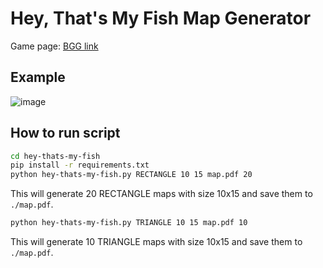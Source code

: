 # Hey, That's My Fish Map Generator

Game page: [BGG link](https://boardgamegeek.com/boardgame/8203/hey-s-my-fish)

## Example

![image](https://user-images.githubusercontent.com/39042628/178089355-0d94aee6-cc47-4ea1-b6c1-72e4f3388520.png)

## How to run script

```bash
cd hey-thats-my-fish
pip install -r requirements.txt
python hey-thats-my-fish.py RECTANGLE 10 15 map.pdf 20
```

This will generate 20 RECTANGLE maps with size 10x15 and save them to `./map.pdf`.

```bash
python hey-thats-my-fish.py TRIANGLE 10 15 map.pdf 10
```

This will generate 10 TRIANGLE maps with size 10x15 and save them to `./map.pdf`.